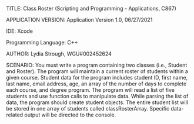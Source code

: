 TITLE: Class Roster (Scripting and Programming - Applications, C867) 

APPLICATION VERSION: Application Version 1.0, 06/27/2021

IDE: Xcode

Programming Language: C++

AUTHOR: Lydia Strough, WGU#002452624

SCENARIO: You must write a program containing two classes (i.e., Student and Roster). The program will maintain a current roster of students within a given course. Student data for the program includes student ID, first name, last name, email address, age, an array of the number of days to complete each course, and degree program. The program will read a list of five students and use function calls to manipulate data. While parsing the list of data, the program should create student objects. The entire student list will be stored in one array of students called classRosterArray. Specific data-related output will be directed to the console.
